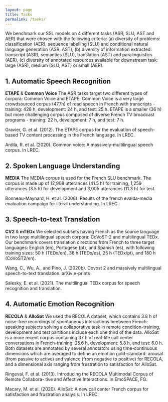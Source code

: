 ```yaml
---
layout: page
title: Tasks
permalink: /tasks/
---
```

  
We benchmark our SSL models on 4 different tasks (ASR, SLU, AST and AER) that were chosen with the following criteria:
    (a) diversity of problems: classification (AER), sequence labelling (SLU) and conditional natural language generation (ASR, AST),
    (b) diversity of information extracted: transcript (ASR), semantics (SLU), translation (AST) and paralinguistics (AER),
    (c) diversity of annotated resources available for downstream task: large (ASR), medium (SLU, AST) or small (AER).
  
## 1. Automatic Speech Recognition

**ETAPE** & **Common Voice** The ASR tasks target two different types of corpora: Common Voice and ETAPE. Common Voice is a very large crowdsourced corpus (477h) of read speech in French with transcripts - training: 428 h, development: 24 h, and test: 25 h. ETAPE is a smaller (36 h) but more challenging corpus composed of diverse French TV broadcast programs - training: 22 h, development: 7 h, and test: 7 h.
 
 Gravier, G. et al. (2012). The ETAPE corpus for the evaluation of speech-based TV content processing in the French language. In LREC.
 
 Ardila, R. et al. (2020). Common voice: A massively-multilingual speech corpus. In LREC.
 

## 2. Spoken Language Understanding
   
   **MEDIA** The MEDIA corpus is used for the French SLU benchmark. The corpus is made up of 12,908 utterances (41.5 h) for training, 1,259 utterances (3.5 h) for development and 3,005 utterances (11.3 h) for test.
   
  Bonneau-Maynard, H. et al. (2006). Results of the french evalda-media evaluation campaign for literal understanding. In LREC.

## 3. Speech-to-text Translation
   
   **CV2** & **mTEDx** We selected subsets having French as the source language in two large multilingual speech corpora: CoVoST-2 and multilingual TEDx. Our benchmark covers translation directions from French to three target languages: English (en), Portugese (pt), and Spanish (es), with following training sizes: 50 h (TEDx/en), 38 h (TEDx/es), 25 h (TEDx/pt), and 180 h (CoVoST2/en).

  Wang, C., Wu, A., and Pino, J. (2020b). Covost 2 and massively multilingual speech-to-text translation. arXiv e-prints
  
  Salesky, E. et al. (2021). The multilingual TEDx corpus for speech recognition and translation.

## 4. Automatic Emotion Recognition

  **RECOLA** & **AlloSat** We used the RECOLA dataset, which contains 3.8 h of noise-free recordings of spontaneous interactions beetween French-speaking subjects solving a collaborative task in remote condition-training, development and test partitions include each one third of the data. AlloSat is a more recent corpus containing 37 h of real-life call center conversations in French-training: 25.6 h, development: 5.8 h, and test: 6.0 h. Both datasets are annotated by several annotators using time-continuous dimensions which are averaged to define an emotion gold-standard: arousal (from passive to active) and valence (from negative to positive) for RECOLA, and a dimensional axis ranging from frustration to satisfaction for AlloSat.
  
  Ringeval, F. et al. (2013). Introducing the RECOLA Multimodal Corpus of Remote Collabora- tive and Affective Interactions. In EmoSPACE, FG.
  
  Macary, M. et al. (2020). AlloSat: A new call center French corpus for satisfaction and frustration analysis. In LREC.
  
  
